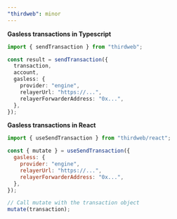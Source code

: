 ```yaml
---
"thirdweb": minor
---
```


**Gasless transactions in Typescript**

```ts
import { sendTransaction } from "thirdweb";

const result = sendTransaction({
  transaction,
  account,
  gasless: {
    provider: "engine",
    relayerUrl: "https://...",
    relayerForwarderAddress: "0x...",
  },
});
```

**Gasless transactions in React**

```jsx
import { useSendTransaction } from "thirdweb/react";

const { mutate } = useSendTransaction({
  gasless: {
    provider: "engine",
    relayerUrl: "https://...",
    relayerForwarderAddress: "0x...",
  },
});

// Call mutate with the transaction object
mutate(transaction);
```
